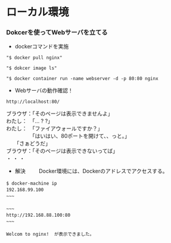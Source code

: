 # ローカル環境

### Dokcerを使ってWebサーバを立てる

- dockerコマンドを実施    

~~~  
"$ docker pull nginx"  

"$ dokcer image ls"  

"$ docker container run -name webserver -d -p 80:80 nginx  
~~~

  
- Webサーバの動作確認！  

~~~  
http://localhost:80/  
~~~ 
  

ブラウザ：「そのページは表示できませんよ」  
わたし：　「... ? ?」  
わたし：　「ファイアウォールですか？」  
　　　　　「はいはい、80ポートを開けて、、っと。」  
     　　「さぁどうだ」  
ブラウザ：「そのページは表示できないってば」  
・
・
・　　

- 解決
　　
Docker環境には、Dockerのアドレスでアクセスする。　

~~~　　
$ docker-machine ip　　
192.168.99.100　　
~~~　　
　　
~~~　　
http://192.168.88.100:80　　
~~~　
　　
Welcom to nginx!  が表示できました。　　
　　

